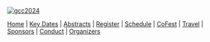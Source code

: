 
<div class="trim-p">

[![gcc2024](/images/events/gcc2024/gcc2024-banner-3.png)](/events/gcc2024/)

</div>
<div class="linkbox-horizontal trim-p">

[Home](/events/gcc2024/) |
[Key Dates](/events/gcc2024/key-dates/) |
[Abstracts](/events/gcc2024/abstracts/) |
[Register](/events/gcc2024/register/) |
[Schedule](/events/gcc2024/schedule/) |
[CoFest](/events/gcc2024/cofest/) |
[Travel](/events/gcc2024/travel/) |
[Sponsors](/events/gcc2024/sponsors/) |
[Conduct](/events/gcc2024/conduct/) |
[Organizers](/events/gcc2024/organizers/)

</div>
